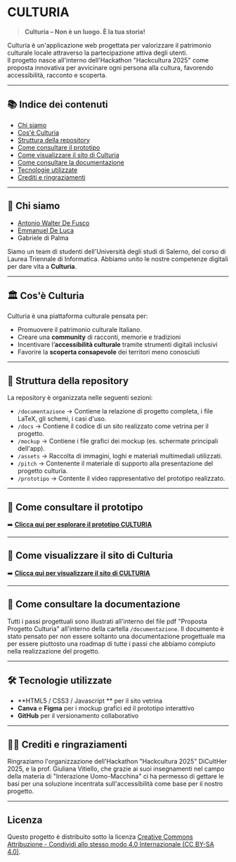 # CULTURIA

> **Culturia – Non è un luogo. È la tua storia!**

Culturia è un'applicazione web progettata per valorizzare il patrimonio culturale locale attraverso la partecipazione attiva degli utenti.  
Il progetto nasce all'interno dell'Hackathon "Hackcultura 2025" come proposta innovativa per avvicinare ogni persona alla cultura, favorendo accessibilità, racconto e scoperta.

---

## 📚 Indice dei contenuti
- [Chi siamo](#chi-siamo)
- [Cos'è Culturia](#cosè-culturia)
- [Struttura della repository](#struttura-della-repository)
- [Come consultare il prototipo](#come-consultare-il-prototipo)
- [Come visualizzare il sito di Culturia](#come-consultare-il-sito-di-culturia)
- [Come consultare la documentazione](#come-consultare-la-documentazione)
- [Tecnologie utilizzate](#tecnologie-utilizzate)
- [Crediti e ringraziamenti](#crediti-e-ringraziamenti)

---

## 👥 Chi siamo

- [Antonio Walter De Fusco](https://www.linkedin.com/in/antonio-walter-de-fusco/)
- [Emmanuel De Luca](https://www.linkedin.com/in/emmanuel-de-luca/)
- Gabriele di Palma

Siamo un team di studenti dell'Università degli studi di Salerno, del corso di Laurea Triennale di Informatica. 
Abbiamo unito le nostre competenze digitali per dare vita a **Culturia**.

---

## 🏛️ Cos'è Culturia

Culturia è una piattaforma culturale pensata per:
- Promuovere il patrimonio culturale Italiano.
- Creare una **community** di racconti, memorie e tradizioni
- Incentivare l’**accessibilità culturale** tramite strumenti digitali inclusivi
- Favorire la **scoperta consapevole** dei territori meno conosciuti


---

## 📂 Struttura della repository

La repository è organizzata nelle seguenti sezioni:

- `/documentazione` → Contiene la relazione di progetto completa, i file LaTeX, gli schemi, i casi d'uso.
- `/docs` → Contiene il codice di un sito realizzato come vetrina per il progetto.
- `/mockup` → Contiene i file grafici dei mockup (es. schermate principali dell'app).
- `/assets` → Raccolta di immagini, loghi e materiali multimediali utilizzati.
- `/pitch` → Contenente il materiale di supporto alla presentazione del progetto culturia.
- `/prototipo` → Contente il video rappresentativo del prototipo realizzato.

---

## 🚀 Come consultare il prototipo

➡️ **[Clicca qui per esplorare il prototipo CULTURIA](https://www.figma.com/proto/IapCQBHNObgrZQn9gxHlQD/Untitled?node-id=12-134&p=f&t=8XCCQgDKqmkneZRQ-1&scaling=scale-down&content-scaling=fixed&page-id=0%3A1&starting-point-node-id=12%3A134)**  

---

## 🔗 Come visualizzare il sito di Culturia

➡️ **[Clicca qui per visualizzare il sito di CULTURIA](https://antoniowalter.github.io/Culturia/index.html)**  



---

## 📖 Come consultare la documentazione

Tutti i passi progettuali sono illustrati all'interno del file pdf "Proposta Progetto Culturia" all'interno della cartella `/documentazione`. Il documento è stato pensato per non essere soltanto una documentazione progettuale ma per essere piuttosto una roadmap di tutte i passi che abbiamo compiuto nella realizzazione del progetto.

---

## 🛠️ Tecnologie utilizzate

- **HTML5 / CSS3 / Javascript ** per il sito vetrina
- **Canva** e **Figma** per i mockup grafici ed il prototipo interattivo
- **GitHub** per il versionamento collaborativo

---

## 🙏🏻 Crediti e ringraziamenti

Ringraziamo l'organizzazione dell'Hackathon "Hackcultura 2025" DiCultHer 2025, e la prof. Giuliana Vitiello, che grazie ai suoi insegnamenti nel campo della materia di "Interazione Uomo-Macchina" ci ha permesso di gettare le basi per una soluzione incentrata sull'accessibilità come base per il nostro progetto.

---
## Licenza

Questo progetto è distribuito sotto la licenza [Creative Commons Attribuzione - Condividi allo stesso modo 4.0 Internazionale (CC BY-SA 4.0)](https://creativecommons.org/licenses/by-sa/4.0/deed.it).
